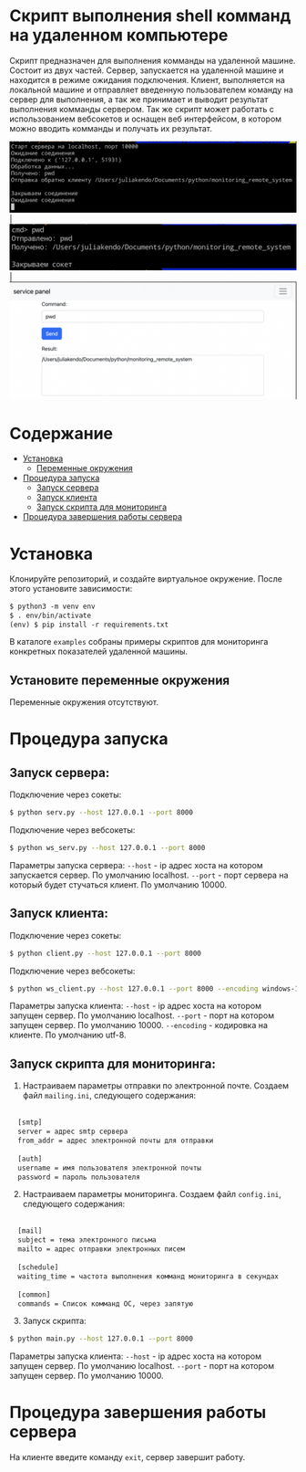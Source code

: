 # Скрипт выполнения shell комманд на удаленном компьютере

Скрипт предназначен для выполнения комманды на удаленной машине. Состоит из двух частей. Сервер, запускается на удаленной машине и находится в режиме ожидания подключения. Клиент, выполняется на локальной машине и отправляет введенную пользователем команду на сервер для выполнения, а так же принимает и выводит результат выполнения комманды сервером. Так же скрипт может работать с использованием вебсокетов и оснащен веб интерфейсом, в котором можно вводить комманды и получать их результат.

![](.assets/demo_serv.png) |  ![](.assets/demo_client.png) |  ![](.assets/demo_ws.png)

# Содержание

- [Установка](#установка)
  - [Переменные окружения](#установите-переменные-окружения)
- [Процедура запуска](#процедура-запуска)
  - [Запуск сервера](#запуск-сервера)
  - [Запуск клиента](#запуск-клиента)
  - [Запуск скрипта для мониторинга](#запуск-скрипта-для-мониторинга)  
- [Процедура завершения работы сервера](#процедура-завершения-работы-сервера)


# Установка

Клонируйте репозиторий, и создайте виртуальное окружение. После этого установите зависимости:

```
$ python3 -m venv env
$ . env/bin/activate
(env) $ pip install -r requirements.txt
```

В каталоге `examples` собраны примеры скриптов для мониторинга конкретных показателей удаленной машины.

## Установите переменные окружения

Переменные окружения отсутствуют.


# Процедура запуска


## Запуск сервера:

Подключение через сокеты:
```bash
$ python serv.py --host 127.0.0.1 --port 8000
```

Подключение через вебсокеты:
```bash
$ python ws_serv.py --host 127.0.0.1 --port 8000
```

Параметры запуска сервера:
`--host` - ip адрес хоста на котором запускается сервер. По умолчанию localhost.
`--port` - порт сервера на который будет стучаться клиент. По умолчанию 10000.


## Запуск клиента:

Подключение через сокеты:
```bash
$ python client.py --host 127.0.0.1 --port 8000
```

Подключение через вебсокеты:
```bash
$ python ws_client.py --host 127.0.0.1 --port 8000 --encoding windows-1251
```

Параметры запуска клиента:
`--host` - ip адрес хоста на котором запущен сервер. По умолчанию localhost.
`--port` - порт на котором запущен сервер. По умолчанию 10000.
`--encoding` - кодировка на клиенте. По умолчанию utf-8.


## Запуск скрипта для мониторинга:

1. Настраиваем параметры отправки по электронной почте. Создаем файл `mailing.ini`, следующего содержания:

```

  [smtp]
  server = адрес smtp сервера
  from_addr = адрес электронной почты для отправки

  [auth]
  username = имя пользователя электронной почты
  password = пароль пользователя

```

2. Настраиваем параметры мониторинга. Создаем файл `config.ini`, следующего содержания:

```

  [mail]
  subject = тема электронного письма
  mailto = адрес отправки электронных писем

  [schedule]
  waiting_time = частота выполнения комманд мониторинга в секундах

  [common]
  commands = Список комманд ОС, через запятую

```

3. Запуск скрипта:

```bash
$ python main.py --host 127.0.0.1 --port 8000
```

Параметры запуска клиента:
`--host` - ip адрес хоста на котором запущен сервер. По умолчанию localhost.
`--port` - порт на котором запущен сервер. По умолчанию 10000.


# Процедура завершения работы сервера

На клиенте введите команду `exit`, сервер завершит работу.
